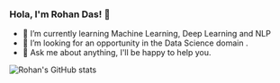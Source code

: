 ### Hola, I'm Rohan Das! 👋

- 🌱 I’m currently learning Machine Learning, Deep Learning and NLP
- 👯 I’m looking for an opportunity in the Data Science domain .
- 💬 Ask me about anything, I'll be happy to help you.


![Rohan's GitHub stats](https://github-readme-stats.vercel.app/api?username=rvjh&show_icons=true&theme=dark)

